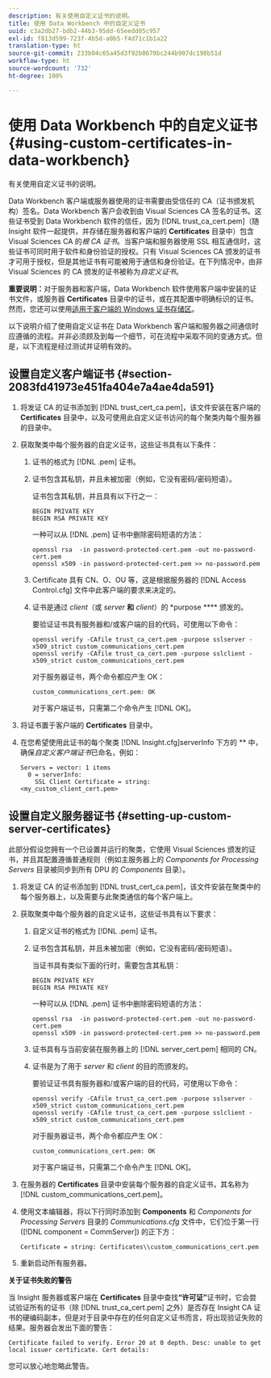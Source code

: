 ```yaml
---
description: 有关使用自定义证书的说明。
title: 使用 Data Workbench 中的自定义证书
uuid: c3a2db27-bdb2-44b3-95dd-65eedd05c957
exl-id: f813d599-723f-4b5d-a0b5-f4d71c1b1a22
translation-type: ht
source-git-commit: 233b04c65a45d3f92b8670bc244b907dc198b51d
workflow-type: ht
source-wordcount: '732'
ht-degree: 100%

---
```


# 使用 Data Workbench 中的自定义证书{#using-custom-certificates-in-data-workbench}

有关使用自定义证书的说明。

Data Workbench 客户端或服务器使用的证书需要由受信任的 CA（证书颁发机构）签名。Data Workbench 客户会收到由 Visual Sciences CA 签名的证书。这些证书受到 Data Workbench 软件的信任，因为 [!DNL trust_ca_cert.pem]（随 Insight 软件一起提供，并存储在服务器和客户端的 **Certificates** 目录中）包含 Visual Sciences CA 的&#x200B;*根 CA 证书*。当客户端和服务器使用 SSL 相互通信时，这些证书可同时用于软件和身份验证的授权。只有 Visual Sciences CA 颁发的证书才可用于授权，但是其他证书有可能被用于通信和身份验证。在下列情况中，由非 Visual Sciences 的 CA 颁发的证书被称为&#x200B;*自定义证书*。

**重要说明：**&#x200B;对于服务器和客户端，Data Workbench 软件使用客户端中安装的证书文件，或服务器 **Certificates** 目录中的证书，或在其配置中明确标识的证书。然而，您还可以使用[适用于客户端的 Windows 证书存储区](../../../../../home/c-inst-svr/c-install-ins-svr/t-install-proc-inst-svr-dpu/c-dnld-dgtl-cert/crypto-api.md#concept-4acb13b7de9340ea8cde8ad84b93358d)。

以下说明介绍了使用自定义证书在 Data Workbench 客户端和服务器之间通信时应遵循的流程。并非必须顾及到每一个细节，可在流程中采取不同的变通方式。但是，以下流程是经过测试并证明有效的。

## 设置自定义客户端证书 {#section-2083fd41973e451fa404e7a4ae4da591}

1. 将发证 CA 的证书添加到 [!DNL trust_cert_ca.pem]，该文件安装在客户端的 **Certificates** 目录中，以及可使用此自定义证书访问的每个聚类内每个服务器的目录中。

1. 获取聚类中每个服务器的自定义证书，这些证书具有以下条件：

   1. 证书的格式为 [!DNL .pem] 证书。
   1. 证书包含其私钥，并且未被加密（例如，它没有密码/密码短语）。

      证书包含其私钥，并且具有以下行之一：

      ```
      BEGIN PRIVATE KEY 
      BEGIN RSA PRIVATE KEY
      ```

      一种可以从 [!DNL .pem] 证书中删除密码短语的方法：

      ```
      openssl rsa  -in password-protected-cert.pem -out no-password-cert.pem 
      openssl x509 -in password-protected-cert.pem >> no-password.pem
      ```

   1. Certificate 具有 CN、O、OU 等，这是根据服务器的 [!DNL Access Control.cfg] 文件中此客户端的要求来决定的。
   1. 证书是通过 *client*（或 *server* **和** *client*）的 *purpose **** 颁发的。

      要验证证书具有服务器和/或客户端的目的代码，可使用以下命令：

      ```
      openssl verify -CAfile trust_ca_cert.pem -purpose sslserver -x509_strict custom_communications_cert.pem 
      openssl verify -CAfile trust_ca_cert.pem -purpose sslclient -x509_strict custom_communications_cert.pem
      ```

      对于服务器证书，两个命令都应产生 OK：

      ```
      custom_communications_cert.pem: OK
      ```

      对于客户端证书，只需第二个命令产生 [!DNL OK]。

1. 将证书置于客户端的 **Certificates** 目录中。
1. 在您希望使用此证书的每个聚类 [!DNL Insight.cfg]serverInfo 下方的 ** 中，确保&#x200B;*自定义客户端证书*&#x200B;已命名，例如：

   ```
   Servers = vector: 1 items 
     0 = serverInfo: 
       SSL Client Certificate = string:
   <my_custom_client_cert.pem>
   ```

## 设置自定义服务器证书 {#setting-up-custom-server-certificates}

此部分假设您拥有一个已设置并运行的聚类，它使用 Visual Sciences 颁发的证书，并且其配置遵循普通规则（例如主服务器上的 *Components for Processing Servers* 目录被同步到所有 DPU 的 *Components* 目录）。

1. 将发证 CA 的证书添加到 [!DNL trust_cert_ca.pem]，该文件安装在聚类中的每个服务器上，以及需要与此聚类通信的每个客户端上。
1. 获取聚类中每个服务器的自定义证书，这些证书具有以下要求：

   1. 自定义证书的格式为 [!DNL .pem] 证书。
   1. 证书包含其私钥，并且未被加密（例如，它没有密码/密码短语）。

      当证书具有类似下面的行时，需要包含其私钥：

      ```
      BEGIN PRIVATE KEY 
      BEGIN RSA PRIVATE KEY
      ```

      一种可以从 [!DNL .pem] 证书中删除密码短语的方法：

      ```
      openssl rsa  -in password-protected-cert.pem -out no-password-cert.pem 
      openssl x509 -in password-protected-cert.pem >> no-password.pem
      ```

   1. 证书具有与当前安装在服务器上的 [!DNL server_cert.pem] 相同的 CN。
   1. 证书是为了用于 *server* 和 *client* 的目的而颁发的。

      要验证证书具有服务器和/或客户端的目的代码，可使用以下命令：

      ```
      openssl verify -CAfile trust_ca_cert.pem -purpose sslserver -x509_strict custom_communications_cert.pem 
      openssl verify -CAfile trust_ca_cert.pem -purpose sslclient -x509_strict custom_communications_cert.pem
      ```

      对于服务器证书，两个命令都应产生 OK：

      ```
      custom_communications_cert.pem: OK
      ```

      对于客户端证书，只需第二个命令产生 [!DNL OK]。

1. 在服务器的 **Certificates** 目录中安装每个服务器的自定义证书，其名称为 [!DNL custom_communications_cert.pem]。

1. 使用文本编辑器，将以下行同时添加到 **Components** 和 *Components for Processing Servers* 目录的 *Communications.cfg* 文件中，它们位于第一行 ([!DNL component = CommServer]) 的正下方：

   ```
   Certificate = string: Certificates\\custom_communications_cert.pem
   ```

1. 重新启动所有服务器。

**关于证书失败的警告**

当 Insight 服务器或客户端在 **Certificates** 目录中查找&#x200B;**“许可证”**&#x200B;证书时，它会尝试验证所有的证书（除 [!DNL trust_ca_cert.pem] 之外）是否存在 Insight CA 证书的硬编码副本，但是对于目录中存在的任何自定义证书而言，将出现验证失败的结果。服务器会发出下面的警告：

```
Certificate failed to verify. Error 20 at 0 depth. Desc: unable to get local issuer certificate. Cert details:
```

您可以放心地忽略此警告。
